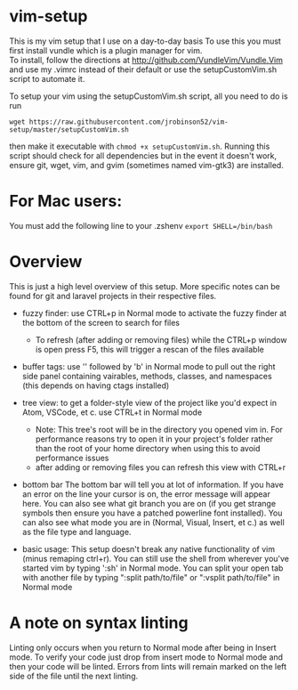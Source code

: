 # vim-setup

This is my vim setup that I use on a day-to-day basis
To use this you must first install vundle which is a plugin manager for vim.<br>
To install, follow the directions at  http://github.com/VundleVim/Vundle.Vim and use my .vimrc instead of their
default or use the setupCustomVim.sh script to automate it.

To setup your vim using the setupCustomVim.sh script, all you need to do is run 
```
wget https://raw.githubusercontent.com/jrobinson52/vim-setup/master/setupCustomVim.sh
```
then make it executable with `chmod +x setupCustomVim.sh`. Running this script should check for all dependencies but in the event it doesn't work, ensure git, wget, vim, and gvim (sometimes named vim-gtk3) are installed.

# For Mac users:

You must add the following line to your .zshenv
`export SHELL=/bin/bash`

# Overview

This is just a high level overview of this setup. More specific notes can be found for git and laravel projects
in their respective files.

- fuzzy finder:
  use CTRL+p in Normal mode to activate the fuzzy finder at the bottom of the screen to search for files
  - To refresh (after adding or removing files) while the CTRL+p window is open press F5, this will trigger a
    rescan of the files available
  
- buffer tags:
  use '\' followed by 'b' in Normal mode to pull out the right side panel containing vairables, methods, 
  classes, and  namespaces (this depends on having ctags installed)
  
- tree view:
  to get a folder-style view of the project like you'd expect in Atom, VSCode, et c. use CTRL+t in Normal mode
  - Note: This tree's root will be in the directory you opened vim in. For performance reasons try to open it
    in your project's folder rather than the root of your home directory when using this to avoid performance
    issues
  - after adding or removing files you can refresh this view with CTRL+r

- bottom bar
  The bottom bar will tell you at lot of information. If you have an error on the line your cursor is on,
  the error message will appear here. You can also see what git branch you are on (if you get strange
  symbols then ensure you have a patched powerline font installed). You can also see what mode you are in
  (Normal, Visual, Insert, et c.) as well as the file type and language.
  
- basic usage:
  This setup doesn't break any native functionality of vim (minus remaping ctrl+r). You can still use the
  shell from wherever you've started vim by typing ':sh' in Normal mode. You can split your open tab with
  another file by typing ":split path/to/file" or ":vsplit path/to/file" in Normal mode
  
# A note on syntax linting
Linting only occurs when you return to Normal mode after being in Insert mode. To verify your code just
drop from insert mode to Normal mode and then your code will be linted. Errors from lints will remain marked on the left side of the file until the next linting.
